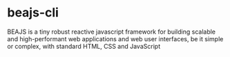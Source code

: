 # beajs-cli
BEAJS is a tiny robust reactive javascript framework for building scalable and high-performant web applications and web user interfaces, be it simple or complex, with standard HTML, CSS and JavaScript
